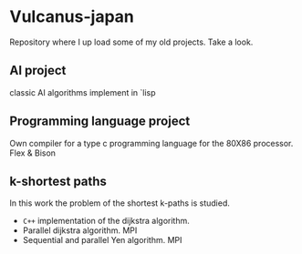 # Vulcanus-japan
Repository where I up load some of my old projects. Take a look.

## AI project
classic AI algorithms implement in `lisp

## Programming language project

Own compiler for a type c programming language for the 80X86 processor. Flex & Bison

## k-shortest paths

In this work the problem of the shortest k-paths is studied.
* `C++` implementation of the dijkstra algorithm.
* Parallel dijkstra algorithm. MPI
* Sequential and parallel Yen algorithm. MPI
